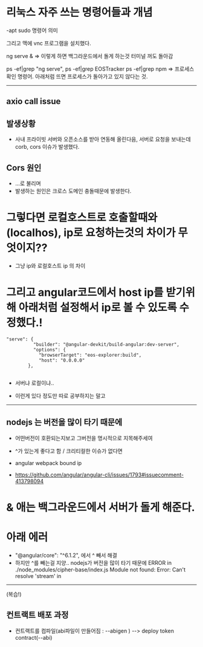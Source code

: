 # 리눅스 자주 쓰는 명령어들과 개념
-apt sudo 명령어 의미



그리고 맥에 vnc 프로그램을 설치했다. 

ng serve &
⇒ 이렇게 하면 백그라운드에서 돌게 하는것
터미널 꺼도 돌아감


ps -ef|grep "ng serve", ps -ef|grep EOSTracker
ps -ef|grep npm
⇒ 프로세스 확인 명령어. 아래처럼 뜨면 프로세스가 돌아가고 있지 않다는 것.


---

## axio call issue

## 발생상황
- 사내 프라이빗 서버와 오픈소스를 받아 연동해 올린다음, 서버로 요청을 보내는데 corb, cors 이슈가 발생했다. 

## Cors 원인
- ...로 불리며
- 발생하는 원인은 크로스 도메인 충돌때문에 발생한다. 


# 그렇다면 로컬호스트로 호출할때와 (localhos), ip로 요청하는것의 차이가 무엇이지??
- 그냥 ip와 로컬호스트 ip 의 차이 

# 그리고 angular코드에서 host ip를 받기위해 아래처럼 설정해서 ip로 볼 수 있도록 수정했다.! 
  
  
```
"serve": {
          "builder": "@angular-devkit/build-angular:dev-server",
          "options": {
            "browserTarget": "eos-explorer:build",
            "host": "0.0.0.0"
        },
          
```

- 서버냐 로컬이냐..

- 이런게 있다 정도만 따로 공부하지는 말고 



---

## nodejs 는 버전을 많이 타기 때문에 
- 어떤버전이 호환되는지보고 그버전을 명시적으로 지목해주세여 
- ^가 있는게 좋다고 함 / 크리티컬한 이슈가 없다면 

- angular webpack bound ip 
- https://github.com/angular/angular-cli/issues/1793#issuecomment-413798094


# & 애는 백그라운드에서 서버가 돌게 해준다.


# 아래 에러 
- "@angular/core": "^6.1.2", 에서 ^ 빼서 해결 
- 하지만 ^를 빼는걸 지양.. nodejs가 버전을 많이 타기 때문에
ERROR in ./node_modules/cipher-base/index.js Module not found: Error: Can't resolve 'stream' in


---

(복습!)

## 컨트랙트 배포 과정
- 컨트랙트를 컴파일(abi파일이 만들어짐 : --abigen ) --> deploy token contract(--abi) 





